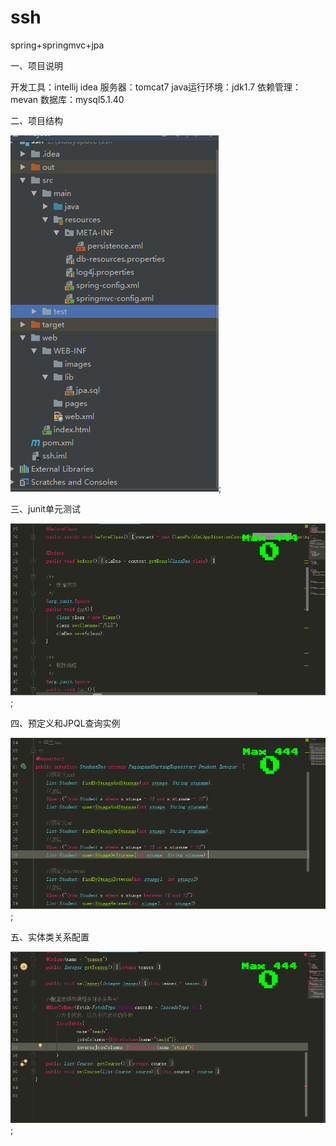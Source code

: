# ssh
spring+springmvc+jpa

一、项目说明 

  开发工具：intellij idea 服务器：tomcat7 java运行环境：jdk1.7 依赖管理：mevan 数据库：mysql5.1.40
  
二、项目结构

  !["图片未找到"](https://github.com/tmAlj/helloworld/blob/master/4.png);
  
三、junit单元测试

  !["图片未找到"](https://github.com/tmAlj/helloworld/blob/master/3.png);
 
四、预定义和JPQL查询实例

  !["图片未找到"](https://github.com/tmAlj/helloworld/blob/master/2.png);
   
五、实体类关系配置
  
  !["图片未找到"](https://github.com/tmAlj/helloworld/blob/master/1.png);
    
